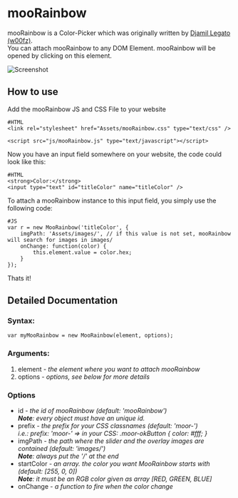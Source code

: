 mooRainbow
==========

mooRainbow is a Color-Picker which was originally written by [Djamil Legato (w00fz)](http://moorainbow.woolly-sheep.net).  
You can attach mooRainbow to any DOM Element. mooRainbow will be opened by clicking on this element.

![Screenshot](http://dev.cbeloch.de/mooRainbow/mooRainbow.png)

How to use
----------

Add the mooRainbow JS and CSS File to your website

	#HTML
	<link rel="stylesheet" href="Assets/mooRainbow.css" type="text/css" />
	
	<script src="js/mooRainbow.js" type="text/javascript"></script>

Now you have an input field somewhere on your website, the code could look like this:

	#HTML
	<strong>Color:</strong>
	<input type="text" id="titleColor" name="titleColor" />

To attach a mooRainbow instance to this input field, you simply use the following code:

	#JS
	var r = new MooRainbow('titleColor', {
		imgPath: 'Assets/images/', // if this value is not set, mooRainbow will search for images in images/ 
		onChange: function(color) {
			this.element.value = color.hex;
		}
	});

Thats it!

Detailed Documentation
----------------------

### Syntax:

	var myMooRainbow = new MooRainbow(element, options);

### Arguments:

1. element - *the element where you want to attach mooRainbow*
2. options - *options, see below for more details*

### Options

- id - *the id of mooRainbow (default: 'mooRainbow')  
	**Note**: every object must have an unique id.*
- prefix - *the prefix for your CSS classnames (default: 'moor-')  
	i.e.: prefix: 'moor-' => in your CSS: .moor-okButton { color: #fff; }*
- imgPath - *the path where the slider and the overlay images are contained (default: 'images/')  
	**Note**: always put the '/' at the end*
- startColor - *an array. the color you want MooRainbow starts with (default: [255, 0, 0])  
	**Note**: it must be an RGB color given as array [RED, GREEN, BLUE]*
- onChange - *a function to fire when the color change*